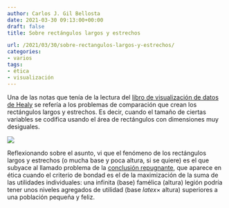 ```yaml
---
author: Carlos J. Gil Bellosta
date: 2021-03-30 09:13:00+00:00
draft: false
title: Sobre rectángulos largos y estrechos

url: /2021/03/30/sobre-rectangulos-largos-y-estrechos/
categories:
- varios
tags:
- ética
- visualización
---
```





Una de las notas que tenía de la lectura del [libro de visualización de datos de Healy](https://www.datanalytics.com/2020/11/05/canales-o-esteticas-de-mejor-a-peor-segun-healy/) se refería a los problemas de comparación que crean los rectángulos largos y estrechos. Es decir, cuando el tamaño de ciertas variables se codifica usando el área de rectángulos con dimensiones muy desiguales.





![](/wp-uploads/2021/03/fig1.png)






Reflexionando sobre el asunto, vi que el fenómeno de los rectángulos largos y estrechos (o mucha base y poca altura, si se quiere) es el que subyace al llamado problema de la [conclusión repugnante](https://plato.stanford.edu/entries/repugnant-conclusion/), que aparece en ética cuando el criterio de bondad es el de la maximización de la suma de las utilidades individuales: una infinita (base) famélica (altura) legión podría tener unos niveles agregados de utilidad (base $latex \times$ altura) superiores a una población pequeña y feliz.



